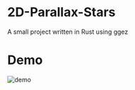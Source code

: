 # 2D-Parallax-Stars
A small project written in Rust using ggez

# Demo
![demo](https://user-images.githubusercontent.com/40839054/127570910-8fe006c0-8a4f-4bfa-b2f8-12e8c2ecfb0d.gif)

